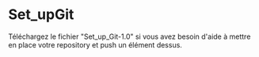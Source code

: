 # Set_upGit

Téléchargez le fichier "Set_up_Git-1.0" si vous avez besoin d'aide à mettre en place votre repository et push un élément dessus.
